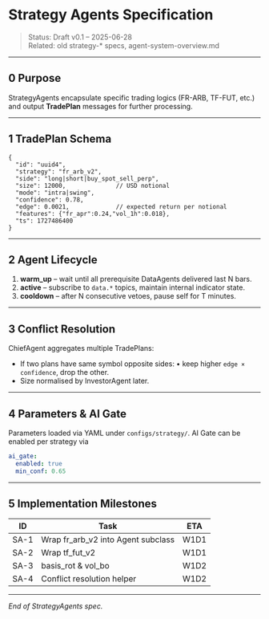 # Strategy Agents Specification

> Status: Draft v0.1 – 2025-06-28  
> Related: old strategy-* specs, agent-system-overview.md

---

## 0  Purpose

StrategyAgents encapsulate specific trading logics (FR-ARB, TF-FUT, etc.) and output **TradePlan** messages for further processing.

---

## 1  TradePlan Schema

```jsonc
{
  "id": "uuid4",
  "strategy": "fr_arb_v2",
  "side": "long|short|buy_spot_sell_perp",
  "size": 12000,              // USD notional
  "mode": "intra|swing",
  "confidence": 0.78,
  "edge": 0.0021,             // expected return per notional
  "features": {"fr_apr":0.24,"vol_1h":0.018},
  "ts": 1727486400
}
```

---

## 2  Agent Lifecycle

1. **warm_up** – wait until all prerequisite DataAgents delivered last N bars.  
2. **active** – subscribe to `data.*` topics, maintain internal indicator state.  
3. **cooldown** – after N consecutive vetoes, pause self for T minutes.

---

## 3  Conflict Resolution

ChiefAgent aggregates multiple TradePlans:
* If two plans have same symbol opposite sides:
  • keep higher `edge × confidence`, drop the other.
* Size normalised by InvestorAgent later.

---

## 4  Parameters & AI Gate

Parameters loaded via YAML under `configs/strategy/`.  AI Gate can be enabled per strategy via
```yaml
ai_gate:
  enabled: true
  min_conf: 0.65
```

---

## 5  Implementation Milestones

| ID | Task | ETA |
|----|------|-----|
| SA-1 | Wrap fr_arb_v2 into Agent subclass | W1D1 |
| SA-2 | Wrap tf_fut_v2 | W1D1 |
| SA-3 | basis_rot & vol_bo | W1D2 |
| SA-4 | Conflict resolution helper | W1D2 |

---

*End of StrategyAgents spec.* 